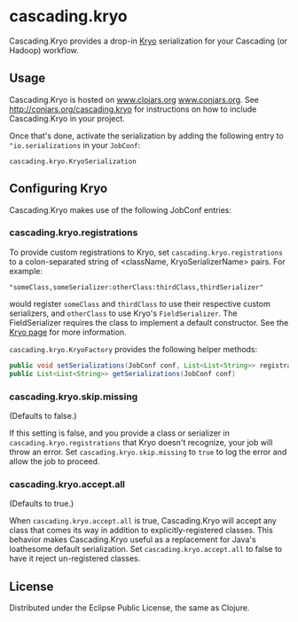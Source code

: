 # cascading.kryo

Cascading.Kryo provides a drop-in [Kryo](http://code.google.com/p/kryo/) serialization for your Cascading (or Hadoop) workflow.

## Usage

Cascading.Kryo is hosted on www.clojars.org www.conjars.org. See http://conjars.org/cascading.kryo for instructions on how to include Cascading.Kryo in your project.

Once that's done, activate the serialization by adding the following entry to `"io.serializations` in your `JobConf`:

    cascading.kryo.KryoSerialization

## Configuring Kryo

Cascading.Kryo makes use of the following JobConf entries:

### cascading.kryo.registrations

To provide custom registrations to Kryo, set `cascading.kryo.registrations` to a colon-separated string of <className, KryoSerializerName> pairs. For example:

    "someClass,someSerializer:otherClass:thirdClass,thirdSerializer"

would register `someClass` and `thirdClass` to use their respective custom serializers, and `otherClass` to use Kryo's `FieldSerializer`. The FieldSerializer requires the class to implement a default constructor. See the [Kryo page](http://code.google.com/p/kryo/) for more information.

`cascading.kryo.KryoFactory` provides the following helper methods:

```java
public void setSerializations(JobConf conf, List<List<String>> registrations)
public List<List<String>> getSerializations(JobConf conf)
```

### cascading.kryo.skip.missing

(Defaults to false.)

If this setting is false, and you provide a class or serializer in `cascading.kryo.registrations` that Kryo doesn't recognize, your job will throw an error. Set `cascading.kryo.skip.missing` to `true` to log the error and allow the job to proceed.

### cascading.kryo.accept.all

(Defaults to true.)

When `cascading.kryo.accept.all` is true, Cascading.Kryo will accept any class that comes its way in addition to explicitly-registered classes. This behavior makes Cascading.Kryo useful as a replacement for Java's loathesome default serialization. Set `cascading.kryo.accept.all` to false to have it reject un-registered classes.

## License

Distributed under the Eclipse Public License, the same as Clojure.
